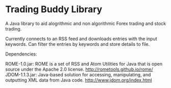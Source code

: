 # Trading Buddy Library

A Java library to aid alogrithmic and non algorithmic Forex trading and stock trading.

Currently connects to an RSS feed and downloads entries with the input keywords. Can filter the entries by keywords 
and store details to file.

Dependencies:

ROME-1.0.jar: ROME is a set of RSS and Atom Utilities for Java that is open source under the Apache 2.0 license. http://rometools.github.io/rome/
JDOM-1.1.3.jar: Java-based solution for accessing, manipulating, and outputting XML data from Java code. http://www.jdom.org/index.html
